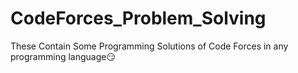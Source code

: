 # CodeForces_Problem_Solving
These Contain Some Programming Solutions of Code Forces in any programming language😏
